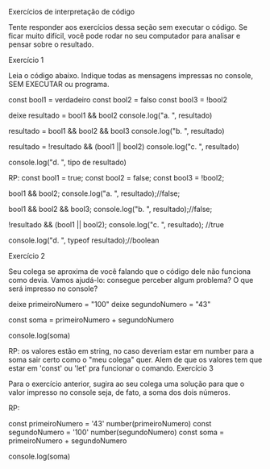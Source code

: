 Exercícios de interpretação de código

Tente responder aos exercícios dessa seção sem executar o código. Se ficar muito difícil, você pode rodar no seu computador para analisar e pensar sobre o resultado.

Exercício 1

Leia o código abaixo. Indique todas as mensagens impressas no console, SEM EXECUTAR ou programa.

const bool1 = verdadeiro const bool2 = falso const bool3 = !bool2

deixe resultado = bool1 && bool2 console.log("a. ", resultado)

resultado = bool1 && bool2 && bool3 console.log("b. ", resultado)

resultado = !resultado && (bool1 || bool2) console.log("c. ", resultado)

console.log("d. ", tipo de resultado)

RP:
const bool1 = true;
const bool2 = false; 
const bool3 = !bool2;


bool1 && bool2;
console.log("a. ", resultado);//false;

bool1 && bool2 && bool3;
console.log("b. ", resultado);//false;

!resultado && (bool1 || bool2); 
console.log("c. ", resultado); //true

console.log("d. ", typeof resultado);//boolean

Exercício 2

Seu colega se aproxima de você falando que o código dele não funciona como devia. Vamos ajudá-lo: consegue perceber algum problema? O que será impresso no console?

deixe primeiroNumero = "100" deixe segundoNumero = "43"

const soma = primeiroNumero + segundoNumero

console.log(soma)

RP: os valores estão em string, no caso deveriam estar em number para a soma sair certo como o "meu colega" quer.
  Alem de que os valores tem que estar em 'const' ou 'let' pra funcionar o comando.
Exercício 3

Para o exercício anterior, sugira ao seu colega uma solução para que o valor impresso no console seja, de fato, a soma dos dois números.

RP:

const primeiroNumero = '43' number(primeiroNumero)
const segundoNumero = '100' number(segundoNumero)
const soma = primeiroNumero + segundoNumero

console.log(soma)